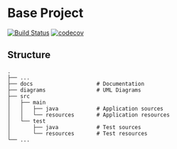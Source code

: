 # Base Project
[![Build Status](https://travis-ci.org/kevin84120/BaseProject.svg?branch=master)](https://travis-ci.org/kevin84120/BaseProject)
[![codecov](https://codecov.io/gh/kevin84120/BaseProject/branch/master/graph/badge.svg)](https://codecov.io/gh/kevin84120/BaseProject)

## Structure
```
.
├── ...
├── docs                    # Documentation
├── diagrams                # UML Diagrams
├── src
│   ├── main
│   │   ├── java            # Application sources
│   │   └── resources       # Application resources
│   └── test
│       ├── java            # Test sources
│       └── resources       # Test resources
└── ...
```
